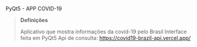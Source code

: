 PyQt5 - APP COVID-19

> **Definições**
>
> Aplicativo que mostra informações da covid-19 pelo Brasil
> Interface feita em PyQt5
> Api de consulta: https://covid19-brazil-api.vercel.app/

